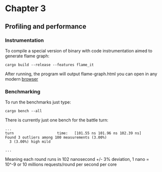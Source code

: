 # Chapter 3

## Profiling and performance

### Instrumentation

To compile a special version of binary with code instrumentation aimed to
generate flame graph:

`cargo build --release --features flame_it`

After running, the program will output flame-graph.html you can open
in any modern [browser](./flame-graph.html)

### Benchmarking

To run the benchmarks just type:

`cargo bench --all`

There is currently just one bench for the battle turn:

```text
...
turn                    time:   [101.55 ns 101.96 ns 102.39 ns]                 
Found 3 outliers among 100 measurements (3.00%)
  3 (3.00%) high mild

...
```

Meaning each round runs in 102 nanosecond +/- 3% deviation, 1 nano = 10^-9 or 10 millions requests/round per second per core